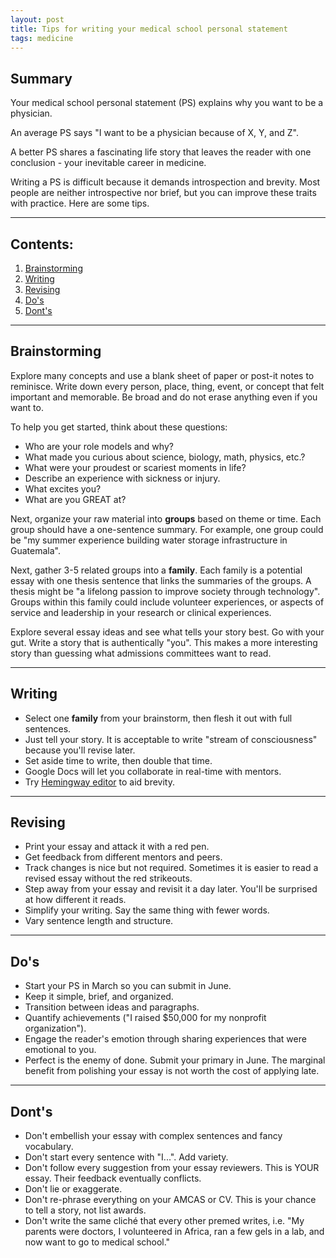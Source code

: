 ```yaml
---
layout: post
title: Tips for writing your medical school personal statement
tags: medicine
---
```


## Summary

Your medical school personal statement (PS) explains why you want to be a physician.

An average PS says "I want to be a physician because of X, Y, and Z".

A better PS shares a fascinating life story that leaves the reader with one conclusion - your inevitable career in medicine.

Writing a PS is difficult because it demands introspection and brevity. Most people are neither introspective nor brief, but you can improve these traits with practice. Here are some tips.

---

## Contents:

1. [Brainstorming](#brainstorming)
2. [Writing](#writing)
3. [Revising](#writing)
4. [Do's](#dos)
5. [Dont's](#donts)

---

## Brainstorming

Explore many concepts and use a blank sheet of paper or post-it notes to reminisce. Write down every person, place, thing, event, or concept that felt important and memorable. Be broad and do not erase anything even if you want to.

To help you get started, think about these questions:

+ Who are your role models and why?
+ What made you curious about science, biology, math, physics, etc.?
+ What were your proudest or scariest moments in life?
+ Describe an experience with sickness or injury.
+ What excites you?
+ What are you GREAT at?

Next, organize your raw material into **groups** based on theme or time. Each group should have a one-sentence summary. For example, one group could be "my summer experience building water storage infrastructure in Guatemala".

Next, gather 3-5 related groups into a **family**. Each family is a potential essay with one thesis sentence that links the summaries of the groups. A thesis might be "a lifelong passion to improve society through technology". Groups within this family could include volunteer experiences, or aspects of service and leadership in your research or clinical experiences.

Explore several essay ideas and see what tells your story best. Go with your gut. Write a story that is authentically "you". This makes a more interesting story than guessing what admissions committees want to read.

---

## Writing

+ Select one **family** from your brainstorm, then flesh it out with full sentences.
+ Just tell your story. It is acceptable to write "stream of consciousness" because you'll revise later.
+ Set aside time to write, then double that time.
+ Google Docs will let you collaborate in real-time with mentors.
+ Try [Hemingway editor](http://www.hemingwayapp.com/) to aid brevity.

---

## Revising

+ Print your essay and attack it with a red pen.
+ Get feedback from different mentors and peers.
+ Track changes is nice but not required. Sometimes it is easier to read a revised essay without the red strikeouts.
+ Step away from your essay and revisit it a day later. You'll be surprised at how different it reads.
+ Simplify your writing. Say the same thing with fewer words.
+ Vary sentence length and structure.

---

## Do's

+ Start your PS in March so you can submit in June.
+ Keep it simple, brief, and organized.
+ Transition between ideas and paragraphs.
+ Quantify achievements ("I raised $50,000 for my nonprofit organization").
+ Engage the reader's emotion through sharing experiences that were emotional to you.
+ Perfect is the enemy of done. Submit your primary in June. The marginal benefit from polishing your essay is not worth the cost of applying late.

---

## Dont's

+ Don't embellish your essay with complex sentences and fancy vocabulary.
+ Don't start every sentence with "I...". Add variety.
+ Don't follow every suggestion from your essay reviewers. This is YOUR essay. Their feedback eventually conflicts.
+ Don't lie or exaggerate.
+ Don't re-phrase everything on your AMCAS or CV. This is your chance to tell a story, not list awards.
+ Don't write the same cliché that every other premed writes, i.e. "My parents were doctors, I volunteered in Africa, ran a few gels in a lab, and now want to go to medical school."
